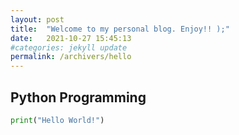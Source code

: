 ```yaml
---
layout: post
title:  "Welcome to my personal blog. Enjoy!! );"
date:   2021-10-27 15:45:13
#categories: jekyll update
permalink: /archivers/hello
---
```

## Python Programming

```python
print("Hello World!")
```


